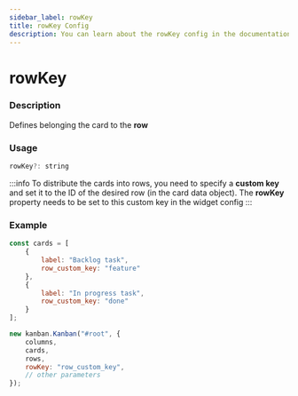 ```yaml
---
sidebar_label: rowKey
title: rowKey Config
description: You can learn about the rowKey config in the documentation of the DHTMLX JavaScript Kanban library. Browse developer guides and API reference, try out code examples and live demos, and download a free 30-day evaluation version of DHTMLX Kanban.
---
```


# rowKey

### Description

Defines belonging the card to the **row**

### Usage

~~~jsx {}
rowKey?: string
~~~  

:::info
To distribute the cards into rows, you need to specify a **custom key** and set it to the ID of the desired row (in the card data object). The **rowKey** property needs to be set to this custom key in the widget config
:::

### Example

~~~jsx {4,8,16}
const cards = [
	{
		label: "Backlog task",
		row_custom_key: "feature"
	},
	{
		label: "In progress task",
		row_custom_key: "done"
	}
];

new kanban.Kanban("#root", {
	columns,
	cards,
	rows,
	rowKey: "row_custom_key",
	// other parameters
});
~~~
